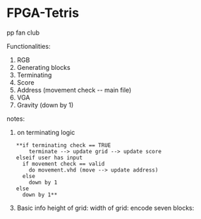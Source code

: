 # FPGA-Tetris
pp fan club


Functionalities:
1. RGB
2. Generating blocks
3. Terminating
4. Score
5. Address (movement check -- main file)
6. VGA
7. Gravity (down by 1)

notes:
1. on terminating logic
```
   **if terminating check == TRUE
       terminate --> update grid --> update score
   elseif user has input
     if movement check == valid
       do movement.vhd (move --> update address)
     else
       down by 1
   else
     down by 1**
   ```

3. Basic info
   height of grid: 
   width of grid: 
   encode seven blocks:
   
   
